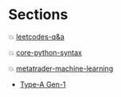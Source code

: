 # Sections

:boom: [leetcodes-q&a](./leetcodes) <br/>

:boom: [core-python-syntax](./core-python) <br/>

:boom: [metatrader-machine-learning](./metatrader)
  - [Type-A Gen-1](./metatrader/gen1)
